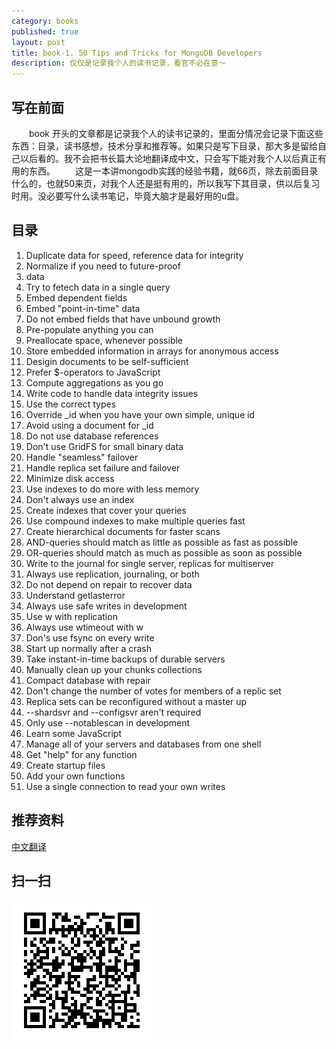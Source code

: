 ```yaml
---
category: books
published: true
layout: post
title: book-1. 50 Tips and Tricks for MongoDB Developers
description: 仅仅是记录我个人的读书记录，看官不必在意～
---
```

  
##  
## 写在前面
　　book 开头的文章都是记录我个人的读书记录的，里面分情况会记录下面这些东西：目录，读书感想，技术分享和推荐等。如果只是写下目录，那大多是留给自己以后看的。我不会把书长篇大论地翻译成中文，只会写下能对我个人以后真正有用的东西。
　　这是一本讲mongodb实践的经验书籍，就66页，除去前面目录什么的，也就50来页，对我个人还是挺有用的，所以我写下其目录，供以后复习时用。没必要写什么读书笔记，毕竟大脑才是最好用的u盘。  

## 目录
>
1. Duplicate data for speed, reference data for integrity
2. Normalize if you need to future-proof 
3. data
3. Try to fetech data in a single query
4. Embed dependent fields
5. Embed "point-in-time" data
6. Do not embed fields that have unbound growth
7. Pre-populate anything you can
8. Preallocate space, whenever possible
9. Store embedded information in arrays for anonymous access
10. Desigin documents to be self-sufficient
11. Prefer $-operators to JavaScript
12. Compute aggregations as you go
13. Write code to handle data integrity issues
14. Use the correct types
15. Override _id when you have your own simple, unique id
16. Avoid using a document for _id
17. Do not use database references
18. Don't use GridFS for small binary data
19. Handle "seamless" failover
20. Handle replica set failure and failover
21. Minimize disk access
22. Use indexes to do more with less memory
23. Don't always use an index
24. Create indexes that cover your queries
25. Use compound indexes to make multiple queries fast
26. Create hierarchical documents for faster scans
27. AND-queries should match as little as possible as fast as possible
28. OR-queries should match as much as possible as soon as possible
29. Write to the journal for single server, replicas for multiserver
30. Always use replication, journaling, or both
31. Do not depend on repair to recover data
32. Understand getlasterror
33. Always use safe writes in development
34. Use w with replication
35. Always use wtimeout with w
36. Don's use fsync on every write
37. Start up normally after a crash
38. Take instant-in-time backups of durable servers
39. Manually clean up your chunks collections
40. Compact database with repair
41. Don't change the number of votes for members of a replic set
42. Replica sets can be reconfigured without a master up
43. --shardsvr and --configsvr aren't required
44. Only use --notablescan in development
45. Learn some JavaScript
46. Manage all of your servers and databases from one shell
47. Get "help" for any function
48. Create startup files
49. Add your own functions
50. Use a single connection to read your own writes

##  推荐资料  

[中文翻译](http://blog.51cto.com/zt/107)



## 扫一扫     

![2014-11-09-50-tips-and-tricks-for-mongodb-developer.md](../../images/share/2014-11-09-50-tips-and-tricks-for-mongodb-developer.md.jpg)